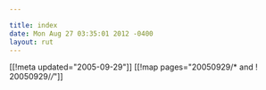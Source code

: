 ```yaml
---

title: index
date: Mon Aug 27 03:35:01 2012 -0400
layout: rut
---
```


[[!meta updated="2005-09-29"]]
[[!map pages="20050929/* and ! 20050929/*/*"]]
